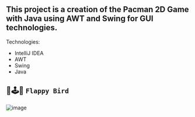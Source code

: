 ## This project is a creation of the Pacman 2D Game with Java using AWT and Swing for GUI technologies.

Technologies:

- IntelliJ IDEA
- AWT
- Swing
- Java

## 📱🕹️🐤 `Flappy Bird`
![image](https://github.com/user-attachments/assets/0baf959e-28b9-498e-ba48-9f4861f87af3)
